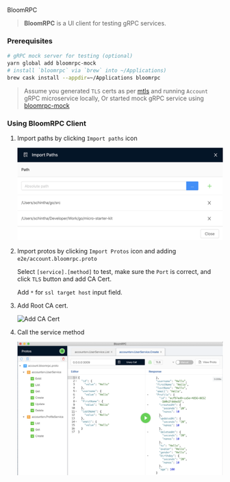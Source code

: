 BloomRPC

> **BloomRPC** is a UI client for testing gRPC services.

### Prerequisites

```bash
# gRPC mock server for testing (optional)
yarn global add bloomrpc-mock
# install `bloomrpc` via `brew` into ~/Applications)
brew cask install --appdir=~/Applications bloomrpc
```

> Assume you generated `TLS` certs as per [mtls](mtls.md) and running `Account` gRPC microservice locally, Or
> started mock gRPC service using [bloomrpc-mock](mock.md)

### Using BloomRPC Client

1. Import paths by clicking `Import paths` icon

   ![Import paths](../images/bloomrpc_import_paths.png)

2. Import protos by clicking `Import Protos` icon and adding `e2e/account.bloomrpc.proto`

   Select `[service].[method]` to test, make sure the `Port` is correct, and click `TLS` button and add CA Cert.

   Add `*` for `ssl target host` input field.

3. Add Root CA cert.

   ![Add CA Cert](../bloomrpc_certs.png)

4. Call the service method

   ![BloomRPC](../images/bloomrpc.png)
